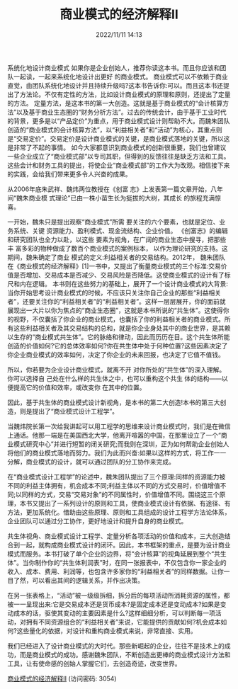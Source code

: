 ﻿---
title: 商业模式的经济解释Ⅱ
date: 2022/11/11 14:13
tags:
- 商业模式
updated: 
---

系统化地设计商业模式
  如果你是企业创始人，推荐你读这本书。而且你应该和团队一起读，一起来系统化地设计出更好
的商业模式。
  商业模式可以不依赖于商业直觉，由团队系统化地设计并且持续升级吗?这本书告诉你:可以。而且这本书还提出了方法论。不仅有定性的方法，比如设计商业模式的原理和原则，还提出了定量的方法。
  定量方法，是这本书的第一大创造。这就是基于商业模式的“会计核算方法”以及基于商业生态圈的“财务分析方法”。过去的传统会计，由于基于工业时代的背景，更多是以“产品定价”为重点，用于商业模式设计则帮助不大。而魏朱团队创造的“商业模式的会计核算方法”，以“利益相关者”和“活动”为核心，其重点则是“交易定价”。交易定价是设计商业模式的关键，是商业模式落地的关键，所以这是非常了不起的事情。
  如今大家都意识到商业模式的创新很重要，我们也曾建议一些企业成立了“商业模式部”以专司其职，但得到的反馈往往是缺乏方法和工具。这些会计和财务工具的提出，将使企业“商业模式部”的工作大为改观。相信接下来的实践，会给我们带来更多令人兴奋的成果。
<!-- more -->
  从2006年底朱武祥、魏炜两位教授在《创富 志》上发表第一篇文章开始，八年间“魏朱商业模 式理论”已由一株小苗生长为挺拔的大树，其成长 的旅程充满惊喜。

  一开始，魏朱只是提出观察“商业模式”所需 要关注的六个要素，也就是定位、业务系统、关键 资源能力、盈利模式、现金流结构、企业价值。 《创富志》的编辑和研究团队也全力以赴，以这些 要素为视角，在广阔的商业生态中搜寻，把那些丰 富多彩的物种做成了数百个商业模式的案例标本， 以作为理论研究的支持。这期间，魏朱确定了商业 模式的定义:利益相关者的交易结构。2012年， 魏朱团队在《商业模式的经济解释》[1]一书中，又提出了衡量商业模式的三个标准:交易价值是否增加、交易成本是否减少、交易风险是否降低。这使商业模式的设计有了标尺和内在逻辑。
  本书则在这些努力的基础上，展开了一个设计商业模式的大背景:当你开始思考设计商业模式的时候，不应该只关注你自己企业的那些“利益相关者”，还要关注你的“利益相关者”的“利益相关者”。这样一层层展开，你的面前就展现出一大片以你为焦点的“商业生态圈”，这就是本书所说的“共生体”。这使得你的视野，不仅囊括了你企业的商业模式，也囊括了你的利益相关者的商业模式。所有这些利益相关者及其交易结构的总和，就是你企业身处其中的商业世界，是其赖以生存的“商业模式共生体”。它的脉络和律动，因此而历历在目。这个共生体所能创造的价值如何?它的总体效率如何?你在共生体中处于何种位置?这些因素决定了你企业商业模式的效率如何，决定了你企业的未来回报，也决定了它值不值钱。

  所以，你若要为企业设计商业模式，就离不开 对你所处的“共生体”的深入理解。你可以选择自 己处在什么样的共生体之中，也可以重构这个共生 体的结构——以便提高它的价值和效率，或改变你 在其中的位置。
  
  因此，基于共生体的商业模式设计新视角，是本书的第二大创造!本书的第三大创造，则是提出了“商业模式设计工程学”。

  当魏炜院长第一次给我讲起可以用工程学的思维来设计商业模式时，我们是在微信上通话。他那一端是在美国西北大学，他离开喧嚣的中国，在那里设立了一个“商业模式研究中心”并进行短暂的闭关研究;而我则在深圳，正为如何帮助企业创始人将他们的商业模式落地而努力。我们为此而兴奋:如果以这样的方式，将工作一一分解，商业模式的设计，就可以通过团队的分工协作来完成。

  在“商业模式设计工程学”的论述中，魏朱团队提出了三个原理:同样的资源能力被不同的利益主体拥有，机会成本不同;利益主体以不同的方式交易时，价值增值不同;以同样的方式，交易“交易对象”的不同属性时，价值增值不同。围绕这三个原理，本书又提出了一系列设计的原则和工具，使商业模式设计有依据、有途径、有方法，更加系统化。借助由这些原理、原则和工具组成的设计工程学方法论体系，企业团队可以通过分工协作，更好地设计和提升自身的商业模式。

  共生体视角、商业模式设计工程学、定量分析各项活动的价值和成本，三大创造结合到一起，就构成商业模式设计的闭环。因此，本书框架的重点，是要为设计商业模式而服务。本书打破了单个企业的边界，将“会计核算”的视角延展到整个“共生体”。当你制作你的“共生体利润表”时，在同一张报表中，不仅包含你一家企业的收入、成本、费用、利润等，也包含许多家你的“利益相关者”的同样数据。让你一目了然，可以看出其间的逻辑关系，并作出决策。

  在另一张表格上，“活动”被一级级拆细，拆分后的每项活动所消耗资源的属性，都被一一呈现出来:它是交易成本还是货币成本?是固定成本还是变动成本?如果是变动成本的话，驱使其变动的主要因素是什么?这样细细分析，可以判断每一项活动，对拥有不同资源组合的“利益相关者”来说，它能提供的贡献如何?机会成本如何?这些量化的依据，对设计和重构商业模式来说，非常直接、实用。

  我们已经进入了设计商业模式的大时代。那些新崛起的企业，往往不是技术上的成功，而是商业模式的成功。感谢魏朱团队，不断创造出更棒的商业模式设计方法和工具，让有使命感的创始人掌握它们，去创造奇迹，改变世界。

[商业模式的经济解释Ⅱ](https://url12.ctfile.com/f/3948612-722537519-230051?p=3054)
(访问密码: 3054)

